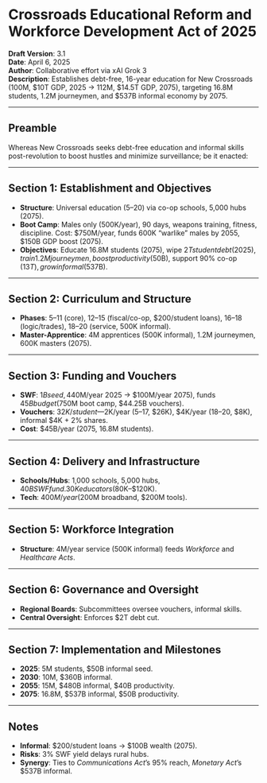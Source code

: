 # Crossroads Educational Reform and Workforce Development Act of 2025
**Draft Version**: 3.1  
**Date**: April 6, 2025  
**Author**: Collaborative effort via xAI Grok 3  
**Description**: Establishes debt-free, 16-year education for New Crossroads (100M, $10T GDP, 2025 → 112M, $14.5T GDP, 2075), targeting 16.8M students, 1.2M journeymen, and $537B informal economy by 2075.

---

## Preamble
Whereas New Crossroads seeks debt-free education and informal skills post-revolution to boost hustles and minimize surveillance; be it enacted:

---

## Section 1: Establishment and Objectives
- **Structure**: Universal education (5–20) via co-op schools, 5,000 hubs (2075).
- **Boot Camp**: Males only (500K/year), 90 days, weapons training, fitness, discipline. Cost: $750M/year, funds 600K “warlike” males by 2055, $150B GDP boost (2075).
- **Objectives**: Educate 16.8M students (2075), wipe $2T student debt (2025), train 1.2M journeymen, boost productivity ($50B), support 90% co-op ($13T), grow informal ($537B).

---

## Section 2: Curriculum and Structure
- **Phases**: 5–11 (core), 12–15 (fiscal/co-op, $200/student loans), 16–18 (logic/trades), 18–20 (service, 500K informal).
- **Master-Apprentice**: 4M apprentices (500K informal), 1.2M journeymen, 600K masters (2075).

---

## Section 3: Funding and Vouchers
- **SWF**: $1B seed, 4% yield ($40M/year 2025 → $100M/year 2075), funds $45B budget ($750M boot camp, $44.25B vouchers).
- **Vouchers**: $32K/student—$2K/year (5–17, $26K), $4K/year (18–20, $8K), informal $4K + 2% shares.
- **Cost**: $45B/year (2075, 16.8M students).

---

## Section 4: Delivery and Infrastructure
- **Schools/Hubs**: 1,000 schools, 5,000 hubs, $40B SWF fund. 30K educators ($80K–$120K).
- **Tech**: $400M/year ($200M broadband, $200M tools).

---

## Section 5: Workforce Integration
- **Structure**: 4M/year service (500K informal) feeds *Workforce* and *Healthcare Acts*.

---

## Section 6: Governance and Oversight
- **Regional Boards**: Subcommittees oversee vouchers, informal skills.
- **Central Oversight**: Enforces $2T debt cut.

---

## Section 7: Implementation and Milestones
- **2025**: 5M students, $50B informal seed.
- **2030**: 10M, $360B informal.
- **2055**: 15M, $480B informal, $40B productivity.
- **2075**: 16.8M, $537B informal, $50B productivity.

---

## Notes
- **Informal**: $200/student loans → $100B wealth (2075).
- **Risks**: 3% SWF yield delays rural hubs.
- **Synergy**: Ties to *Communications Act*’s 95% reach, *Monetary Act*’s $537B informal.
